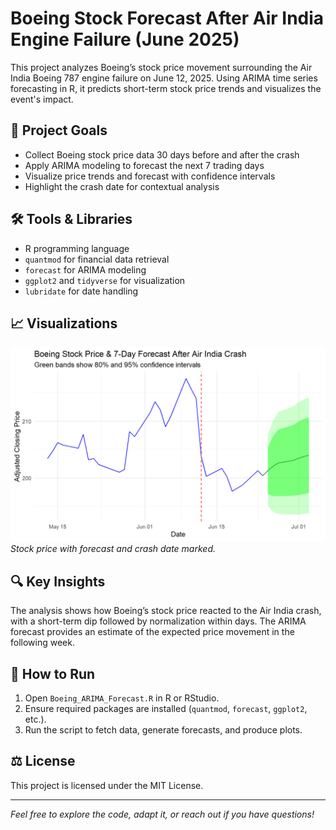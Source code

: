 # Boeing Stock Forecast After Air India Engine Failure (June 2025)

This project analyzes Boeing’s stock price movement surrounding the Air India Boeing 787 engine failure on June 12, 2025. Using ARIMA time series forecasting in R, it predicts short-term stock price trends and visualizes the event's impact.

## 🚀 Project Goals
- Collect Boeing stock price data 30 days before and after the crash  
- Apply ARIMA modeling to forecast the next 7 trading days  
- Visualize price trends and forecast with confidence intervals  
- Highlight the crash date for contextual analysis  

## 🛠 Tools & Libraries
- R programming language  
- `quantmod` for financial data retrieval  
- `forecast` for ARIMA modeling  
- `ggplot2` and `tidyverse` for visualization  
- `lubridate` for date handling  

## 📈 Visualizations
![Combined Stock Plot](Boeing_7_Day_Forecast.png)  
*Stock price with forecast and crash date marked.*

## 🔍 Key Insights
The analysis shows how Boeing’s stock price reacted to the Air India crash, with a short-term dip followed by normalization within days. The ARIMA forecast provides an estimate of the expected price movement in the following week.

## 📂 How to Run
1. Open `Boeing_ARIMA_Forecast.R` in R or RStudio.  
2. Ensure required packages are installed (`quantmod`, `forecast`, `ggplot2`, etc.).  
3. Run the script to fetch data, generate forecasts, and produce plots.

## ⚖️ License
This project is licensed under the MIT License.

---

*Feel free to explore the code, adapt it, or reach out if you have questions!*
